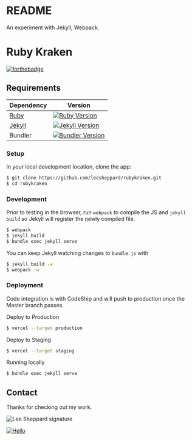 # README
An experiment with Jekyll, Webpack.

# Ruby Kraken
[![forthebadge](https://forthebadge.com/images/badges/made-with-ruby.svg)](https://forthebadge.com)

## Requirements

| Dependency             | Version                                                                                                  |
| ---------------------- | -------------------------------------------------------------------------------------------------------- |
| [Ruby](.ruby-version)  | [![Ruby Version](https://badge.fury.io/rb/ruby.svg)](https://badge.fury.io/rb/ruby)                      |
| [Jekyll](Gemfile#L3)   | [![Jekyll Version](https://badge.fury.io/rb/jekyll.svg)](https://badge.fury.io/rb/jekyll)                |
| Bundler                | [![Bundler Version](https://badge.fury.io/rb/bundler.svg)](https://badge.fury.io/rb/bundler)             |

### Setup

In your local development location, clone the app:

```bash
$ git clone https://github.com/leesheppard/rubykraken.git
$ cd rubykraken
```

### Development

Prior to testing in the browser, run `webpack` to compile the JS and 
`jekyll build` so Jekyll will register the newly compiled file.

````bash
$ webpack
$ jekyll build
$ bundle exec jekyll serve
````

You can keep Jekyll watching changes to `bundle.js` with

```bash
$ jekyll build -w 
$ webpack -w
```

### Deployment

Code integration is with CodeShip and will push to production once the Master branch passes.

Deploy to Production

```bash
$ vercel --target production
```

Deploy to Staging

```bash
$ vercel --target staging
```

Running locally

```bash
$ bundle exec jekyll serve
```

## Contact

Thanks for checking out my work.

![Lee Sheppard signature](http://res.cloudinary.com/leesheppard/image/upload/v1496495524/Lee-Sheppard-Black_iv1j84.png)

[![Hello](https://img.shields.io/badge/Hello-%40leesheppard-blue.svg)](https://twitter.com/leesheppard)

